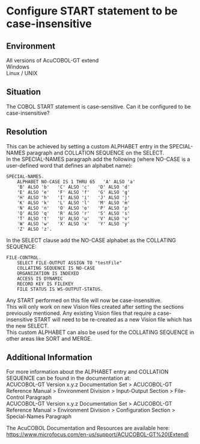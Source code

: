 # Configure START statement to be case-insensitive
## Environment
All versions of AcuCOBOL-GT extend     
Windows  
Linux / UNIX  

## Situation
The COBOL START statement is case-sensitive. Can it be configured to be case-insensitive?  

## Resolution
This can be achieved by setting a custom ALPHABET entry in the SPECIAL-NAMES paragraph and COLLATION SEQUENCE on the SELECT.  
In the SPECIAL-NAMES paragraph add the following (where NO-CASE is a user-defined word that defines an alphabet name):

```
SPECIAL-NAMES.
    ALPHABET NO-CASE IS 1 THRU 65   'A' ALSO 'a' 
    'B' ALSO 'b'   'C' ALSO 'c'   'D' ALSO 'd' 
    'E' ALSO 'e'   'F' ALSO 'f'   'G' ALSO 'g' 
    'H' ALSO 'h'   'I' ALSO 'i'   'J' ALSO 'j' 
    'K' ALSO 'k'   'L' ALSO 'l'   'M' ALSO 'm' 
    'N' ALSO 'n'   'O' ALSO 'o'   'P' ALSO 'p' 
    'Q' ALSO 'q'   'R' ALSO 'r'   'S' ALSO 's' 
    'T' ALSO 't'   'U' ALSO 'u'   'V' ALSO 'v' 
    'W' ALSO 'w'   'X' ALSO 'x'   'Y' ALSO 'y' 
    'Z' ALSO 'z'.
```

In the SELECT clause add the NO-CASE alphabet as the COLLATING SEQUENCE:  

```
FILE-CONTROL.
    SELECT FILE-OUTPUT ASSIGN TO "testFile"
    COLLATING SEQUENCE IS NO-CASE
    ORGANIZATION IS INDEXED
    ACCESS IS DYNAMIC
    RECORD KEY IS FILEKEY
    FILE STATUS IS WS-OUTPUT-STATUS. 
```

Any START performed on this file will now be case-insensitive.  
This will only work on new Vision files created after setting the sections previously mentioned. Any existing Vision files that require a case-insensitive START will need to be re-created as a new Vision file which has the new SELECT.  
This custom ALPHABET can also be used for the COLLATING SEQUENCE in other areas like SORT and MERGE.  

## Additional Information
For more information about the ALPHABET entry and COLLATION SEQUENCE can be found in the documentation at:   
ACUCOBOL-GT Version x.y.z Documentation Set > ACUCOBOL-GT Reference Manual > Environment Division > Input-Output Section > File-Control Paragraph   
ACUCOBOL-GT Version x.y.z Documentation Set > ACUCOBOL-GT Reference Manual > Environment Division > Configuration Section > Special-Names Paragraph  

The AcuCOBOL Documentation and Resources are available here:  
https://www.microfocus.com/en-us/support/ACUCOBOL-GT%20(Extend)  
 